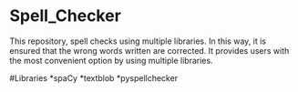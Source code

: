 # Spell_Checker
This repository, spell checks using multiple libraries.
In this way, it is ensured that the wrong words written are corrected.
It provides users with the most convenient option by using multiple libraries.

#Libraries
*spaCy
*textblob
*pyspellchecker
